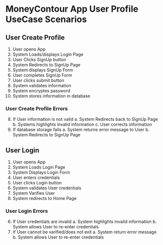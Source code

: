 # MoneyContour App User Profile UseCase Scenarios

## User Create Profile
1. User opens App
2. System Loads/displays Login Page
3. User Clicks SignUp button
4. System Redirects to SignUp Page
5. System displays SignUp Form
6. User completes SignUp Form
7. User clicks submit button
8. System validates information
9. System encryptes password
10. System stores information in database

### User Create Profile Errors
8. If User information is not valid
	a. System Redirects back to SignUp Page
	b. Systems highlights invalid information
	c. User corrects information
10. If database storage fails
	a. System returns error message to User
	b. System Redirects to SignUp Page
	
## User Login
1. User opens App
2. System Loads Login Page
3. System Displays Login Form
4. User enters credentials
5. User clicks Login button
6. System validates User credentials
7. System Varifies User
8. System redirects to Home Page

### User Login Errors
6. If User credentials are invalid
	a. System highlights invalid information
	b. System allows User to re-enter credentials
7. If User cannot be varified/does not exit
	a. System return error message
	b. System allows User to re-enter credentials
	